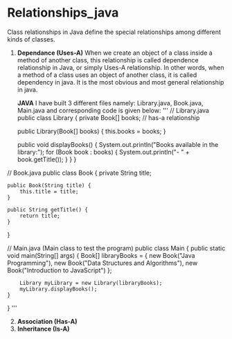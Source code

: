 # Relationships_java
Class relationships in Java define the special relationships among different kinds of classes.
1) **Dependance (Uses-A)**
   When we create an object of a class inside a method of another class, this relationship is called dependence relationship in Java, or simply Uses-A relationship.
   In other words, when a method of a class uses an object of another class, it is called dependency in java. It is the most obvious and most general relationship in java.

   **JAVA**
   I have built 3 different files namely:  Library.java, Book.java, Main.java and corresponding code is given below:
   '''
   // Library.java
public class Library {
    private Book[] books; // has-a relationship

    public Library(Book[] books) {
        this.books = books;
    }

    public void displayBooks() {
        System.out.println("Books available in the library:");
        for (Book book : books) {
            System.out.println("- " + book.getTitle());
        }
    }
}

// Book.java
public class Book {
    private String title;

    public Book(String title) {
        this.title = title;
    }

    public String getTitle() {
        return title;
    }
}

// Main.java (Main class to test the program)
public class Main {
    public static void main(String[] args) {
        Book[] libraryBooks = {
            new Book("Java Programming"),
            new Book("Data Structures and Algorithms"),
            new Book("Introduction to JavaScript")
        };

        Library myLibrary = new Library(libraryBooks);
        myLibrary.displayBooks();
    }
}
'''
    
2) **Association (Has-A)**
4) **Inheritance (Is-A)**
   
